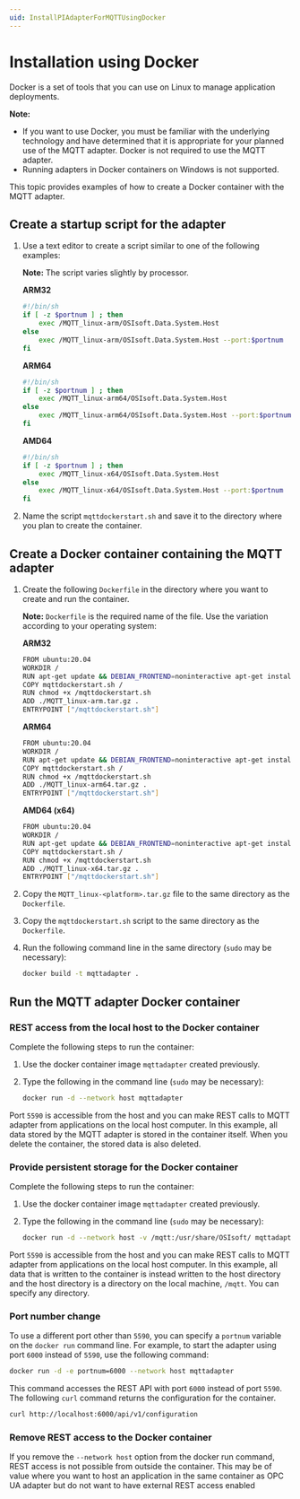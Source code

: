 ```yaml
---
uid: InstallPIAdapterForMQTTUsingDocker
---
```


# Installation using Docker

Docker is a set of tools that you can use on Linux to manage application deployments.

**Note:**<br>

- If you want to use Docker, you must be familiar with the underlying technology and have determined that it is appropriate for your planned use of the MQTT adapter. Docker is not required to use  the MQTT adapter.
- Running adapters in Docker containers on Windows is not supported.


This topic provides examples of how to create a Docker container with the MQTT adapter.

## Create a startup script for the adapter

1. Use a text editor to create a script similar to one of the following examples:

	**Note:** The script varies slightly by processor.

	**ARM32**

	```bash
	#!/bin/sh
	if [ -z $portnum ] ; then
		exec /MQTT_linux-arm/OSIsoft.Data.System.Host
	else
		exec /MQTT_linux-arm/OSIsoft.Data.System.Host --port:$portnum
	fi
	```

	**ARM64**

	```bash
	#!/bin/sh
	if [ -z $portnum ] ; then
		exec /MQTT_linux-arm64/OSIsoft.Data.System.Host
	else
		exec /MQTT_linux-arm64/OSIsoft.Data.System.Host --port:$portnum
	fi
	```

	**AMD64**
			
	```bash
	#!/bin/sh
	if [ -z $portnum ] ; then
		exec /MQTT_linux-x64/OSIsoft.Data.System.Host
	else
		exec /MQTT_linux-x64/OSIsoft.Data.System.Host --port:$portnum
	fi
	```
	
2. Name the script `mqttdockerstart.sh` and save it to the directory where you plan to create the container.

## Create a Docker container containing the MQTT adapter

1. Create the following `Dockerfile` in the directory where you want to create and run the container.

	**Note:** `Dockerfile` is the required name of the file. Use the variation according to your operating system:

	**ARM32**

	```bash
	FROM ubuntu:20.04
	WORKDIR /
	RUN apt-get update && DEBIAN_FRONTEND=noninteractive apt-get install -y ca-certificates libicu60 libssl1.1 curl
	COPY mqttdockerstart.sh /
	RUN chmod +x /mqttdockerstart.sh
	ADD ./MQTT_linux-arm.tar.gz .
	ENTRYPOINT ["/mqttdockerstart.sh"]
	```
	**ARM64**

	```bash
	FROM ubuntu:20.04
	WORKDIR /
	RUN apt-get update && DEBIAN_FRONTEND=noninteractive apt-get install -y ca-certificates libicu66 libssl1.1 curl
	COPY mqttdockerstart.sh /
	RUN chmod +x /mqttdockerstart.sh
	ADD ./MQTT_linux-arm64.tar.gz .
	ENTRYPOINT ["/mqttdockerstart.sh"]
	```

	**AMD64 (x64)**

	```bash
	FROM ubuntu:20.04
	WORKDIR /
	RUN apt-get update && DEBIAN_FRONTEND=noninteractive apt-get install -y ca-certificates libicu66 libssl1.1 curl
	COPY mqttdockerstart.sh /
	RUN chmod +x /mqttdockerstart.sh
	ADD ./MQTT_linux-x64.tar.gz .
	ENTRYPOINT ["/mqttdockerstart.sh"]
	```

2. Copy the `MQTT_linux-<platform>.tar.gz` file to the same directory as the `Dockerfile`.

3. Copy the `mqttdockerstart.sh` script to the same directory as the `Dockerfile`.

4. Run the following command line in the same directory (`sudo` may be necessary):

	```bash
	docker build -t mqttadapter .
	```

## Run the MQTT adapter Docker container

### REST access from the local host to the Docker container

Complete the following steps to run the container:

1. Use the docker container image `mqttadapter` created previously.
2. Type the following in the command line (`sudo` may be necessary):

	```bash
	docker run -d --network host mqttadapter
	```

Port `5590` is accessible from the host and you can make REST calls to MQTT adapter from applications on the local host computer. In this example, all data stored by the MQTT adapter is stored in the container itself. When you delete the container, the stored data is also deleted.

### Provide persistent storage for the Docker container

Complete the following steps to run the container:

1. Use the docker container image `mqttadapter` created previously.
2. Type the following in the command line (`sudo` may be necessary):

	```bash
	docker run -d --network host -v /mqtt:/usr/share/OSIsoft/ mqttadapter
	```

Port `5590` is accessible from the host and you can make REST calls to MQTT adapter from applications on the local host computer. In this example, all data that is written to the container is instead written to the host directory and the host directory is a directory on the local machine, `/mqtt`. You can specify any directory.

### Port number change

To use a different port other than `5590`, you can specify a `portnum` variable on the `docker run` command line. For example, to start the adapter using port `6000` instead of `5590`, use the following command:

```bash
docker run -d -e portnum=6000 --network host mqttadapter
```

This command accesses the REST API with port `6000` instead of port `5590`. The following `curl` command returns the configuration for the container.

```bash
curl http://localhost:6000/api/v1/configuration
```

### Remove REST access to the Docker container

If you remove the `--network host` option from the docker run command, REST access is not possible from outside the container. This may be of value where you want to host an application in the same container as OPC UA adapter but do not want to have external REST access enabled
